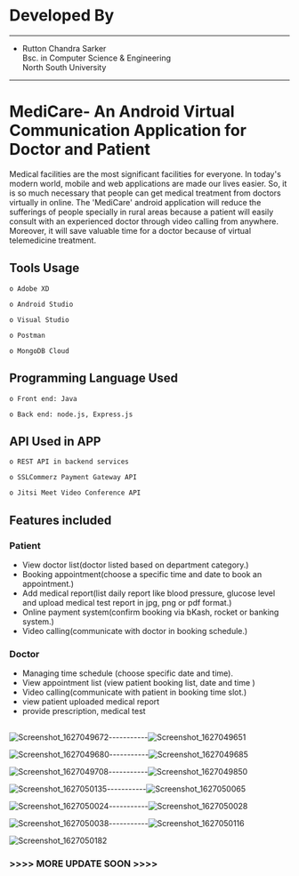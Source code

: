 # Developed By
  --------------------------------------------------
   * Rutton Chandra Sarker                       
     Bsc. in Computer Science & Engineering      
     North South University                      
   -------------------------------------------------

##

# MediCare- An Android Virtual Communication Application for Doctor and Patient
Medical facilities are the most significant facilities for everyone. In today's modern world, mobile and web applications are made our lives easier. So, it is so much necessary that people can get medical treatment from doctors virtually in online. The 'MediCare' android application will reduce the sufferings of people specially in rural areas because a patient will easily consult with an experienced doctor through video calling from anywhere. Moreover, it will save valuable time for a doctor because of virtual telemedicine treatment. 

 ## Tools Usage
  
    o Adobe XD 
    
    o Android Studio
    
    o Visual Studio
    
    o Postman
    
    o MongoDB Cloud
    
  ## Programming Language Used
  
    o Front end: Java
    
    o Back end: node.js, Express.js    
    
   ## API Used in APP
   
    o REST API in backend services
    
    o SSLCommerz Payment Gateway API
    
    o Jitsi Meet Video Conference API
    
 

  ## Features included
  ### Patient
  * View doctor list(doctor listed based on department category.)
  * Booking appointment(choose a specific time and date to book an appointment.)
  * Add medical report(list daily report like blood pressure, glucose level and upload medical test report in jpg, png or pdf format.)
  * Online payment system(confirm booking via bKash, rocket or banking system.)
  * Video calling(communicate with doctor in booking schedule.)

  ### Doctor
  * Managing time schedule (choose specific date and time).
  * View appointment list (view patient booking list, date and time )
  * Video calling(communicate with patient in booking time slot.)
  * view patient uploaded medical report
  * provide prescription, medical test
  
  ## 
  
 ![Screenshot_1627049672](https://user-images.githubusercontent.com/59698649/126797087-508f26ef-e1f2-43d8-bfa2-bacd4e20cf88.png)-----------![Screenshot_1627049651](https://user-images.githubusercontent.com/59698649/126796582-51b83734-a965-4fed-8c9c-36c71d9daca3.png)
 
 ![Screenshot_1627049680](https://user-images.githubusercontent.com/59698649/126797451-5671c8c8-a1f0-4143-91b1-fe54670c2325.png)-----------![Screenshot_1627049685](https://user-images.githubusercontent.com/59698649/126797725-96d5d938-daf0-476b-b6fa-346d86c062bf.png)
 
 ![Screenshot_1627049708](https://user-images.githubusercontent.com/59698649/126798372-d41f2c40-a196-4818-84b3-3695f242f43a.png)-----------![Screenshot_1627049850](https://user-images.githubusercontent.com/59698649/126797751-98b374f6-5e50-484c-a433-d9b0b0f5fd2f.png)
 
 ![Screenshot_1627050135](https://user-images.githubusercontent.com/59698649/126798363-809c554b-ded7-4f8f-8281-bbfd2bfcd72a.png)-----------![Screenshot_1627050065](https://user-images.githubusercontent.com/59698649/126797775-4ad542bb-e4e3-44d8-a095-254df821fd86.png)
 
 ![Screenshot_1627050024](https://user-images.githubusercontent.com/59698649/126798277-989fcbbd-5ea6-4398-9ab6-f7f8c862c7a7.png)-----------![Screenshot_1627050028](https://user-images.githubusercontent.com/59698649/126798312-b29e1985-a075-4a33-af69-dac1865bb0a9.png)
 
 ![Screenshot_1627050038](https://user-images.githubusercontent.com/59698649/126798345-194c31ac-7d73-426b-99ac-d6d590544da3.png)-----------![Screenshot_1627050116](https://user-images.githubusercontent.com/59698649/126798686-1545c06f-b444-4ca7-aedd-2d9fcc84f043.png)

 ![Screenshot_1627050182](https://user-images.githubusercontent.com/59698649/126798392-4fdff470-b52e-406b-879f-4072bdc8ab3b.png)
 
 
 
 
 ####
 ###                                                      >>>> MORE UPDATE SOON >>>>



 
 
 


